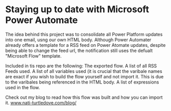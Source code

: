 # Staying up to date with Microsoft Power Automate
 
The idea behind this project was to consolidate all Power Platform updates into one email, usng our own HTML body. Although Power Automater already offers a template for a RSS feed on Power Atomate updates, despite being able to change the feed url, the notification still uses the defualt "Microsoft Flow" template.

Included in tis repo are the following:
  The exported flow.
  A list of all RSS Feeds used.
  A list of all variables used (it is crucial that the varibale names are exact if you wish to build the flow yourself and not import it. This is due to the varibales being referenced in the HTML body.
  A list of expressions used in the flow.
  
  Check out my blog to read how this flow was built and how you can import it.
  www.nati-turtledove.com/blog/

